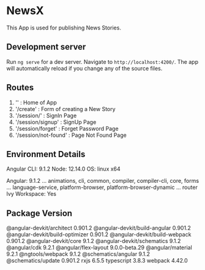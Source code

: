 # NewsX

This App is used for publishing News Stories.

## Development server

Run `ng serve` for a dev server. Navigate to `http://localhost:4200/`. The app will automatically reload if you change any of the source files.

## Routes

1. '' : Home of App
2. '/create' : Form of creating a New Story
3. '/session/' : SignIn Page
4. '/session/signup' : SignUp Page
5. '/session/forget' : Forget Password Page
6. '/session/not-found' : Page Not Found Page

## Environment Details

Angular CLI: 9.1.2
Node: 12.14.0
OS: linux x64

Angular: 9.1.2
... animations, cli, common, compiler, compiler-cli, core, forms
... language-service, platform-browser, platform-browser-dynamic
... router
Ivy Workspace: Yes

Package                           Version
-----------------------------------------------------------
@angular-devkit/architect         0.901.2
@angular-devkit/build-angular     0.901.2
@angular-devkit/build-optimizer   0.901.2
@angular-devkit/build-webpack     0.901.2
@angular-devkit/core              9.1.2
@angular-devkit/schematics        9.1.2
@angular/cdk                      9.2.1
@angular/flex-layout              9.0.0-beta.29
@angular/material                 9.2.1
@ngtools/webpack                  9.1.2
@schematics/angular               9.1.2
@schematics/update                0.901.2
rxjs                              6.5.5
typescript                        3.8.3
webpack                           4.42.0

